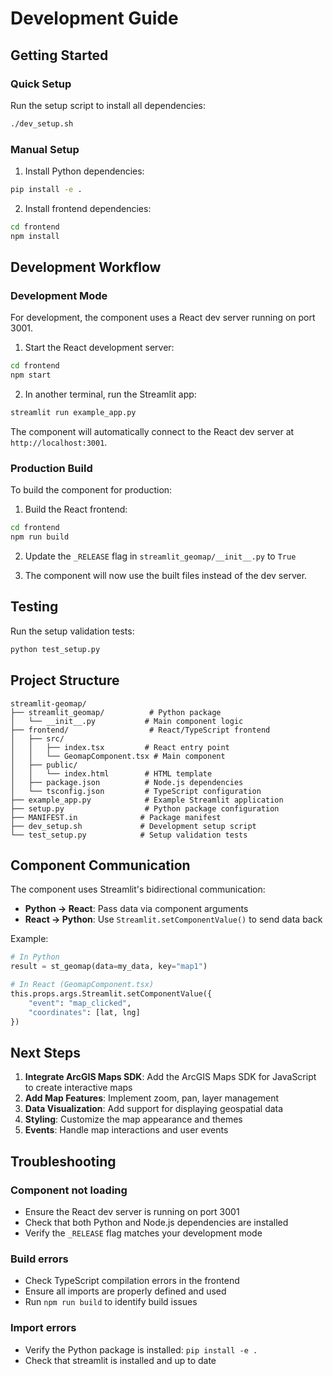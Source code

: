 # Development Guide

## Getting Started

### Quick Setup
Run the setup script to install all dependencies:
```bash
./dev_setup.sh
```

### Manual Setup

1. Install Python dependencies:
```bash
pip install -e .
```

2. Install frontend dependencies:
```bash
cd frontend
npm install
```

## Development Workflow

### Development Mode
For development, the component uses a React dev server running on port 3001.

1. Start the React development server:
```bash
cd frontend
npm start
```

2. In another terminal, run the Streamlit app:
```bash
streamlit run example_app.py
```

The component will automatically connect to the React dev server at `http://localhost:3001`.

### Production Build
To build the component for production:

1. Build the React frontend:
```bash
cd frontend
npm run build
```

2. Update the `_RELEASE` flag in `streamlit_geomap/__init__.py` to `True`

3. The component will now use the built files instead of the dev server.

## Testing

Run the setup validation tests:
```bash
python test_setup.py
```

## Project Structure

```
streamlit-geomap/
├── streamlit_geomap/          # Python package
│   └── __init__.py           # Main component logic
├── frontend/                  # React/TypeScript frontend
│   ├── src/
│   │   ├── index.tsx         # React entry point
│   │   └── GeomapComponent.tsx # Main component
│   ├── public/
│   │   └── index.html        # HTML template
│   ├── package.json          # Node.js dependencies
│   └── tsconfig.json         # TypeScript configuration
├── example_app.py            # Example Streamlit application
├── setup.py                  # Python package configuration
├── MANIFEST.in              # Package manifest
├── dev_setup.sh             # Development setup script
└── test_setup.py            # Setup validation tests
```

## Component Communication

The component uses Streamlit's bidirectional communication:

- **Python → React**: Pass data via component arguments
- **React → Python**: Use `Streamlit.setComponentValue()` to send data back

Example:
```python
# In Python
result = st_geomap(data=my_data, key="map1")

# In React (GeomapComponent.tsx)
this.props.args.Streamlit.setComponentValue({
    "event": "map_clicked",
    "coordinates": [lat, lng]
})
```

## Next Steps

1. **Integrate ArcGIS Maps SDK**: Add the ArcGIS Maps SDK for JavaScript to create interactive maps
2. **Add Map Features**: Implement zoom, pan, layer management
3. **Data Visualization**: Add support for displaying geospatial data
4. **Styling**: Customize the map appearance and themes
5. **Events**: Handle map interactions and user events

## Troubleshooting

### Component not loading
- Ensure the React dev server is running on port 3001
- Check that both Python and Node.js dependencies are installed
- Verify the `_RELEASE` flag matches your development mode

### Build errors
- Check TypeScript compilation errors in the frontend
- Ensure all imports are properly defined and used
- Run `npm run build` to identify build issues

### Import errors
- Verify the Python package is installed: `pip install -e .`
- Check that streamlit is installed and up to date